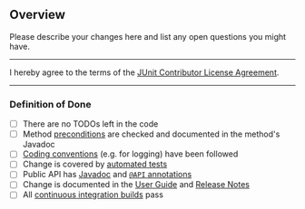 ## Overview

Please describe your changes here and list any open questions you might have.

---

I hereby agree to the terms of the [JUnit Contributor License Agreement](https://github.com/junit-team/junit5/blob/002a0052926ddee57cf90580fa49bc37e5a72427/CONTRIBUTING.md#junit-contributor-license-agreement).

---

### Definition of Done

- [ ] There are no TODOs left in the code
- [ ] Method [preconditions](http://junit.org/junit5/docs/snapshot/api/org/junit/platform/commons/util/Preconditions.html) are checked and documented in the method's Javadoc
- [ ] [Coding conventions](https://github.com/junit-team/junit5/blob/master/CONTRIBUTING.md#coding-conventions) (e.g. for logging) have been followed
- [ ] Change is covered by [automated tests](https://github.com/junit-team/junit5/blob/master/CONTRIBUTING.md#tests)
- [ ] Public API has [Javadoc](https://github.com/junit-team/junit5/blob/master/CONTRIBUTING.md#javadoc) and [`@API` annotations](http://junit.org/junit5/docs/snapshot/api/org/junit/platform/commons/meta/API.html)
- [ ] Change is documented in the [User Guide](http://junit.org/junit5/docs/snapshot/user-guide/) and [Release Notes](http://junit.org/junit5/docs/snapshot/user-guide/#release-notes)
- [ ] All [continuous integration builds](https://github.com/junit-team/junit5#continuous-integration-builds) pass
